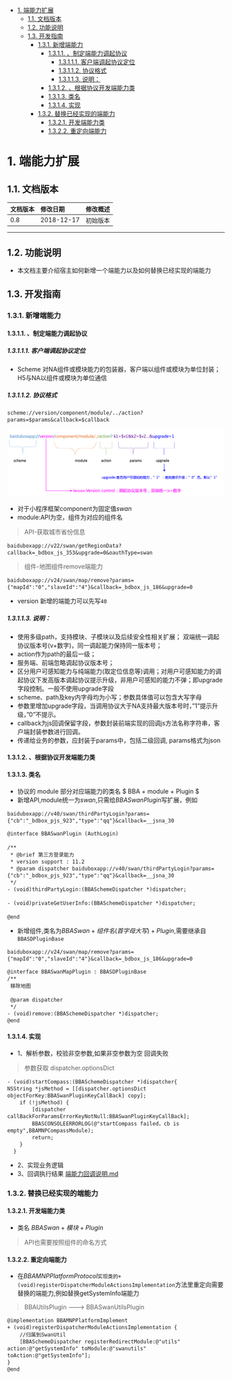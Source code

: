 
<!-- TOC -->

- [1. 端能力扩展](#1-端能力扩展)
    - [1.1. 文档版本](#11-文档版本)
    - [1.2. 功能说明](#12-功能说明)
    - [1.3. 开发指南](#13-开发指南)
        - [1.3.1. 新增端能力](#131-新增端能力)
            - [1.3.1.1. 、制定端能力调起协议](#1311-制定端能力调起协议)
                - [1.3.1.1.1. 客户端调起协议定位](#13111-客户端调起协议定位)
                - [1.3.1.1.2. 协议格式](#13112-协议格式)
                - [1.3.1.1.3. 说明：](#13113-说明)
            - [1.3.1.2. 、根据协议开发端能力类](#1312-根据协议开发端能力类)
            - [1.3.1.3. 类名](#1313-类名)
            - [1.3.1.4. 实现](#1314-实现)
        - [1.3.2. 替换已经实现的端能力](#132-替换已经实现的端能力)
            - [1.3.2.1. 开发端能力类](#1321-开发端能力类)
            - [1.3.2.2. 重定向端能力](#1322-重定向端能力)

<!-- /TOC -->

# 1. 端能力扩展

## 1.1. 文档版本

|文档版本|修改日期|修改概述|
|:--|:--|:--|
|0.8|2018-12-17|初始版本|

--------------------------
## 1.2. 功能说明
* 本文档主要介绍宿主如何新增一个端能力以及如何替换已经实现的端能力

## 1.3. 开发指南
### 1.3.1. 新增端能力
#### 1.3.1.1. 、制定端能力调起协议
##### 1.3.1.1.1. 客户端调起协议定位
* Scheme 对NA组件或模块能力的包装器，客户端以组件或模块为单位封装；H5与NA以组件或模块为单位通信

##### 1.3.1.1.2. 协议格式

```
scheme://version/component/module/../action?params=$params&callback=$callback
```
![](media/15450289663434.png)

* 对于小程序框架component为固定值$swan$
* module:API为空，组件为对应的组件名

> API-获取城市省份信息

```
baiduboxapp://v22/swan/getRegionData?callback=_bdbox_js_353&upgrade=0&oauthType=swan
```
> 组件-地图组件remove端能力

```
baiduboxapp://v24/swan/map/remove?params={"mapId":"0","slaveId":"4"}&callback=_bdbox_js_186&upgrade=0
```
* version
  新增的端能力可以先写`40`
##### 1.3.1.1.3. 说明：

* 使用多级path，支持模块、子模块以及后续安全性相关扩展；
双端统一调起协议版本号(v+数字)，同一调起能力保持同一版本号；
* action作为path的最后一级；
* 服务端、前端忽略调起协议版本号；
* 区分用户可感知能力与纯端能力(取定位信息等)调用；对用户可感知能力的调起协议下发高版本调起协议提示升级，非用户可感知的能力不弹；即upgrade字段控制。一般不使用upgrade字段
* scheme、path及key内字母均为小写；参数具体值可以包含大写字母
* 参数里增加upgrade字段，当调用协议大于NA支持最大版本号时，”1”提示升级，”0”不提示。
* callback为js回调保留字段，参数封装前端实现的回调js方法名称字符串，客户端封装参数进行回调。
* 传递给业务的参数，应封装于params中，包括二级回调, params格式为json

#### 1.3.1.2. 、根据协议开发端能力类
#### 1.3.1.3. 类名
* 协议的 module 部分对应端能力的类名 $ BBA + module + Plugin $
* 新增API,module统一为$swan$,只需给$BBASwanPlugin$写扩展，例如

```
baiduboxapp://v40/swan/thirdPartyLogin?params={"cb":"_bdbox_pjs_923","type":"qq"}&callback=__jsna_30
```
```
@interface BBASwanPlugin (AuthLogin)

/**
 * @brief 第三方登录能力 
 * version support : 11.2
 * @param dispatcher baiduboxapp://v40/swan/thirdPartyLogin?params={"cb":"_bdbox_pjs_923","type":"qq"}&callback=__jsna_30
 */
- (void)thirdPartyLogin:(BBASchemeDispatcher *)dispatcher;

- (void)privateGetUserInfo:(BBASchemeDispatcher *)dispatcher;

@end

``` 
* 新增组件,类名为$BBASwan+组件名(首字母大写)+Plugin$,需要继承自`BBASDPluginBase`

```
baiduboxapp://v24/swan/map/remove?params={"mapId":"0","slaveId":"4"}&callback=_bdbox_js_186&upgrade=0
```
```
@interface BBASwanMapPlugin : BBASDPluginBase
/**
 移除地图

 @param dispatcher
 */
- (void)remove:(BBASchemeDispatcher *)dispatcher;
@end

```
#### 1.3.1.4. 实现
* 1、解析参数，校验非空参数,如果非空参数为空 回调失败

> 参数获取 dispatcher.optionsDict

```
- (void)startCompass:(BBASchemeDispatcher *)dispatcher{
NSString *jsMethod = [[dispatcher.optionsDict objectForKey:BBASwanPluginKeyCallBack] copy];
    if (!jsMethod) {
        [dispatcher callBackForParamsErrorKeyNotNull:BBASwanPluginKeyCallBack];
        BBASCONSOLEERRORLOG(@"startCompass failed，cb is empty",BBAMNPCompassModule);
        return;
    }
  }  
```
* 2、实现业务逻辑
* 3、回调执行结果 [端能力回调说明.md](../需要接入方实现的功能/端能力回调说明.md)

### 1.3.2. 替换已经实现的端能力
#### 1.3.2.1. 开发端能力类
* 类名 $BBASwan+模块+Plugin$

> API也需要按照组件的命名方式

#### 1.3.2.2. 重定向端能力
* 在$BBAMNPPlatformProtocol$`实现类的+ (void)registerDispatcherModuleActionsImplementation`方法里重定向需要替换的端能力,例如替换getSystemInfo端能力

> BBAUtilsPlugin ---> BBASwanUtilsPlugin

```
@implementation BBAMNPPlatformImplement
+ (void)registerDispatcherModuleActionsImplementation {
    //归属到SwanUtil
    [BBASchemeDispatcher registerRedirectModule:@"utils" action:@"getSystemInfo" toModule:@"swanutils" toAction:@"getSystemInfo"];
}
@end
```


